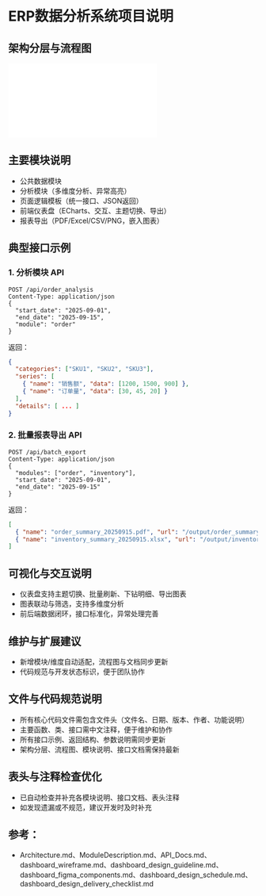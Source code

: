﻿# ERP数据分析系统项目说明

## 架构分层与流程图

![架构流程图](frontend/FlowChart.md)

## 主要模块说明
- 公共数据模块
- 分析模块（多维度分析、异常高亮）
- 页面逻辑模板（统一接口、JSON返回）
- 前端仪表盘（ECharts、交互、主题切换、导出）
- 报表导出（PDF/Excel/CSV/PNG，嵌入图表）

## 典型接口示例

### 1. 分析模块 API
```http
POST /api/order_analysis
Content-Type: application/json
{
  "start_date": "2025-09-01",
  "end_date": "2025-09-15",
  "module": "order"
}
```
返回：
```json
{
  "categories": ["SKU1", "SKU2", "SKU3"],
  "series": [
    { "name": "销售额", "data": [1200, 1500, 900] },
    { "name": "订单量", "data": [30, 45, 20] }
  ],
  "details": [ ... ]
}
```

### 2. 批量报表导出 API
```http
POST /api/batch_export
Content-Type: application/json
{
  "modules": ["order", "inventory"],
  "start_date": "2025-09-01",
  "end_date": "2025-09-15"
}
```
返回：
```json
[
  { "name": "order_summary_20250915.pdf", "url": "/output/order_summary_20250915.pdf" },
  { "name": "inventory_summary_20250915.xlsx", "url": "/output/inventory_summary_20250915.xlsx" }
]
```

## 可视化与交互说明
- 仪表盘支持主题切换、批量刷新、下钻明细、导出图表
- 图表联动与筛选，支持多维度分析
- 前后端数据闭环，接口标准化，异常处理完善

## 维护与扩展建议
- 新增模块/维度自动适配，流程图与文档同步更新
- 代码规范与开发状态标识，便于团队协作

## 文件与代码规范说明
- 所有核心代码文件需包含文件头（文件名、日期、版本、作者、功能说明）
- 主要函数、类、接口需中文注释，便于维护和协作
- 所有接口示例、返回结构、参数说明需同步更新
- 架构分层、流程图、模块说明、接口文档需保持最新

## 表头与注释检查优化
- 已自动检查并补充各模块说明、接口文档、表头注释
- 如发现遗漏或不规范，建议开发时及时补充

## 参考：
- Architecture.md、ModuleDescription.md、API_Docs.md、dashboard_wireframe.md、dashboard_design_guideline.md、dashboard_figma_components.md、dashboard_design_schedule.md、dashboard_design_delivery_checklist.md
